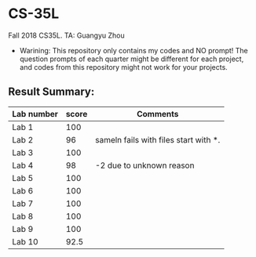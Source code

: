 # CS-35L
Fall 2018 CS35L. TA: Guangyu Zhou

* Warining: This repository only contains my codes and NO prompt! The question prompts of each quarter might be different for each project, and codes from this repository might not work for your projects.

## Result Summary:

| Lab number | score | Comments |
|------|-------|--------|
| Lab 1 | 100 | |
| Lab 2 | 96 | sameln fails with files start with \*.| 
| Lab 3 | 100 | |
| Lab 4 | 98 | -2 due to unknown reason |
| Lab 5 | 100 | |
| Lab 6 | 100 | |
| Lab 7 | 100 | |
| Lab 8 | 100 | |
| Lab 9 | 100 | |
| Lab 10 | 92.5 |  |
